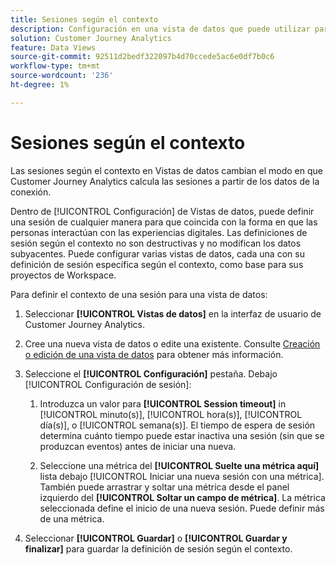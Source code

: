 ```yaml
---
title: Sesiones según el contexto
description: Configuración en una vista de datos que puede utilizar para definir sesiones según el contexto.
solution: Customer Journey Analytics
feature: Data Views
source-git-commit: 92511d2bedf322097b4d70ccede5ac6e0df7b0c6
workflow-type: tm+mt
source-wordcount: '236'
ht-degree: 1%

---
```



# Sesiones según el contexto

Las sesiones según el contexto en Vistas de datos cambian el modo en que Customer Journey Analytics calcula las sesiones a partir de los datos de la conexión.

Dentro de [!UICONTROL Configuración] de Vistas de datos, puede definir una sesión de cualquier manera para que coincida con la forma en que las personas interactúan con las experiencias digitales. Las definiciones de sesión según el contexto no son destructivas y no modifican los datos subyacentes. Puede configurar varias vistas de datos, cada una con su definición de sesión específica según el contexto, como base para sus proyectos de Workspace.

Para definir el contexto de una sesión para una vista de datos:

1. Seleccionar **[!UICONTROL Vistas de datos]** en la interfaz de usuario de Customer Journey Analytics.

1. Cree una nueva vista de datos o edite una existente. Consulte [Creación o edición de una vista de datos](create-dataview.md) para obtener más información.

1. Seleccione el **[!UICONTROL Configuración]** pestaña. Debajo [!UICONTROL Configuración de sesión]:

   1. Introduzca un valor para **[!UICONTROL Session timeout]** in [!UICONTROL minuto(s)], [!UICONTROL hora(s)], [!UICONTROL día(s)], o [!UICONTROL semana(s)]. El tiempo de espera de sesión determina cuánto tiempo puede estar inactiva una sesión (sin que se produzcan eventos) antes de iniciar una nueva.

   2. Seleccione una métrica del **[!UICONTROL Suelte una métrica aquí]** lista debajo [!UICONTROL Iniciar una nueva sesión con una métrica]. También puede arrastrar y soltar una métrica desde el panel izquierdo del **[!UICONTROL Soltar un campo de métrica]**. La métrica seleccionada define el inicio de una nueva sesión. Puede definir más de una métrica.

1. Seleccionar **[!UICONTROL Guardar]** o **[!UICONTROL Guardar y finalizar]** para guardar la definición de sesión según el contexto.


